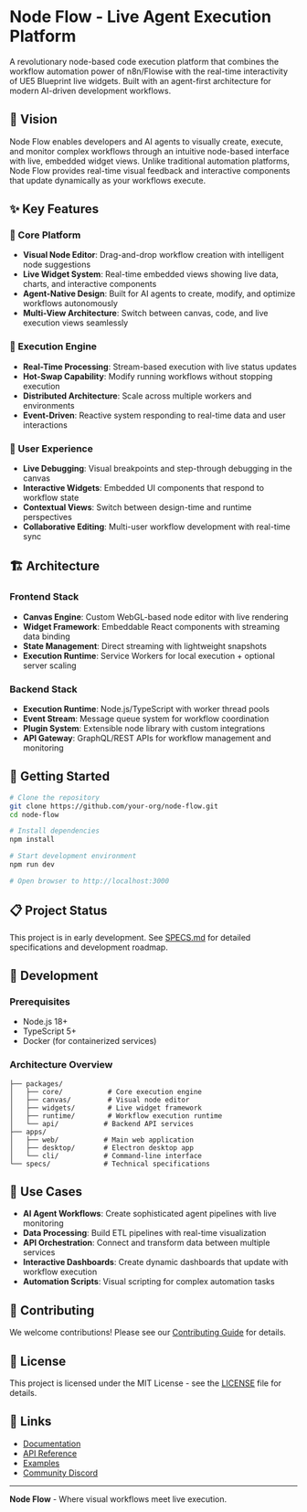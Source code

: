 # Node Flow - Live Agent Execution Platform

A revolutionary node-based code execution platform that combines the workflow automation power of n8n/Flowise with the real-time interactivity of UE5 Blueprint live widgets. Built with an agent-first architecture for modern AI-driven development workflows.

## 🚀 Vision

Node Flow enables developers and AI agents to visually create, execute, and monitor complex workflows through an intuitive node-based interface with live, embedded widget views. Unlike traditional automation platforms, Node Flow provides real-time visual feedback and interactive components that update dynamically as your workflows execute.

## ✨ Key Features

### 🎯 Core Platform
- **Visual Node Editor**: Drag-and-drop workflow creation with intelligent node suggestions
- **Live Widget System**: Real-time embedded views showing live data, charts, and interactive components
- **Agent-Native Design**: Built for AI agents to create, modify, and optimize workflows autonomously
- **Multi-View Architecture**: Switch between canvas, code, and live execution views seamlessly

### 🔄 Execution Engine
- **Real-Time Processing**: Stream-based execution with live status updates
- **Hot-Swap Capability**: Modify running workflows without stopping execution
- **Distributed Architecture**: Scale across multiple workers and environments
- **Event-Driven**: Reactive system responding to real-time data and user interactions

### 🎨 User Experience
- **Live Debugging**: Visual breakpoints and step-through debugging in the canvas
- **Interactive Widgets**: Embedded UI components that respond to workflow state
- **Contextual Views**: Switch between design-time and runtime perspectives
- **Collaborative Editing**: Multi-user workflow development with real-time sync

## 🏗️ Architecture

### Frontend Stack
- **Canvas Engine**: Custom WebGL-based node editor with live rendering
- **Widget Framework**: Embeddable React components with streaming data binding
- **State Management**: Direct streaming with lightweight snapshots
- **Execution Runtime**: Service Workers for local execution + optional server scaling

### Backend Stack
- **Execution Runtime**: Node.js/TypeScript with worker thread pools
- **Event Stream**: Message queue system for workflow coordination
- **Plugin System**: Extensible node library with custom integrations
- **API Gateway**: GraphQL/REST APIs for workflow management and monitoring

## 🚦 Getting Started

```bash
# Clone the repository
git clone https://github.com/your-org/node-flow.git
cd node-flow

# Install dependencies
npm install

# Start development environment
npm run dev

# Open browser to http://localhost:3000
```

## 📋 Project Status

This project is in early development. See [SPECS.md](./SPECS.md) for detailed specifications and development roadmap.

## 🔧 Development

### Prerequisites
- Node.js 18+
- TypeScript 5+
- Docker (for containerized services)

### Architecture Overview

```
├── packages/
│   ├── core/           # Core execution engine
│   ├── canvas/         # Visual node editor
│   ├── widgets/        # Live widget framework
│   ├── runtime/        # Workflow execution runtime
│   └── api/           # Backend API services
├── apps/
│   ├── web/           # Main web application
│   ├── desktop/       # Electron desktop app
│   └── cli/           # Command-line interface
└── specs/             # Technical specifications
```

## 🎯 Use Cases

- **AI Agent Workflows**: Create sophisticated agent pipelines with live monitoring
- **Data Processing**: Build ETL pipelines with real-time visualization
- **API Orchestration**: Connect and transform data between multiple services
- **Interactive Dashboards**: Create dynamic dashboards that update with workflow execution
- **Automation Scripts**: Visual scripting for complex automation tasks

## 🤝 Contributing

We welcome contributions! Please see our [Contributing Guide](./CONTRIBUTING.md) for details.

## 📄 License

This project is licensed under the MIT License - see the [LICENSE](./LICENSE) file for details.

## 🔗 Links

- [Documentation](./docs/)
- [API Reference](./docs/api/)
- [Examples](./examples/)
- [Community Discord](https://discord.gg/nodeflow)

---

**Node Flow** - Where visual workflows meet live execution.
